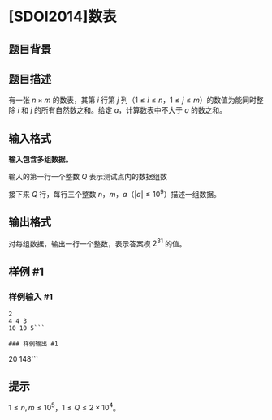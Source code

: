 # [SDOI2014]数表

## 题目背景



## 题目描述

有一张 $n\times m$ 的数表，其第 $i$ 行第 $j$ 列（$1\le i\le n$，$1\le j\le m$）的数值为能同时整除 $i$ 和 $j$ 的所有自然数之和。给定 $a$，计算数表中不大于 $a$ 的数之和。

## 输入格式

**输入包含多组数据。**

输入的第一行一个整数 $Q$ 表示测试点内的数据组数

接下来 $Q$ 行，每行三个整数 $n$，$m$，$a$（$|a|\le 10^9$）描述一组数据。

## 输出格式

对每组数据，输出一行一个整数，表示答案模 $2^{31}$ 的值。


## 样例 #1

### 样例输入 #1
```
2
4 4 3
10 10 5```

### 样例输出 #1

```
20
148```

## 提示

$1\le n,m\le 10^5$，$1\le Q\le 2\times 10^4$。

